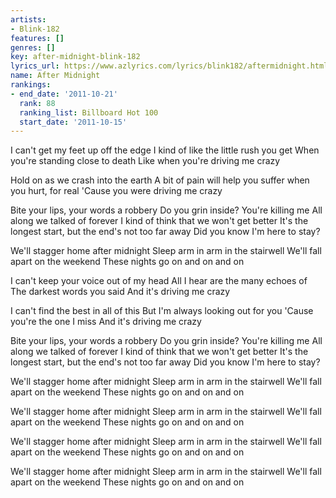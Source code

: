 ```yaml
---
artists:
- Blink-182
features: []
genres: []
key: after-midnight-blink-182
lyrics_url: https://www.azlyrics.com/lyrics/blink182/aftermidnight.html
name: After Midnight
rankings:
- end_date: '2011-10-21'
  rank: 88
  ranking_list: Billboard Hot 100
  start_date: '2011-10-15'
---
```


I can't get my feet up off the edge
I kind of like the little rush you get
When you're standing close to death
Like when you're driving me crazy

Hold on as we crash into the earth
A bit of pain will help you suffer when you hurt, for real
'Cause you were driving me crazy

Bite your lips, your words a robbery
Do you grin inside? You're killing me
All along we talked of forever
I kind of think that we won't get better
It's the longest start, but the end's not too far away
Did you know I'm here to stay?

We'll stagger home after midnight
Sleep arm in arm in the stairwell
We'll fall apart on the weekend
These nights go on and on and on

I can't keep your voice out of my head
All I hear are the many echoes of
The darkest words you said
And it's driving me crazy

I can't find the best in all of this
But I'm always looking out for you
'Cause you're the one I miss
And it's driving me crazy

Bite your lips, your words a robbery
Do you grin inside? You're killing me
All along we talked of forever
I kind of think that we won't get better
It's the longest start, but the end's not too far away
Did you know I'm here to stay?

We'll stagger home after midnight
Sleep arm in arm in the stairwell
We'll fall apart on the weekend
These nights go on and on and on

We'll stagger home after midnight
Sleep arm in arm in the stairwell
We'll fall apart on the weekend
These nights go on and on and on

We'll stagger home after midnight
Sleep arm in arm in the stairwell
We'll fall apart on the weekend
These nights go on and on and on

We'll stagger home after midnight
Sleep arm in arm in the stairwell
We'll fall apart on the weekend
These nights go on and on and on



